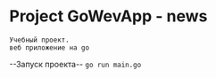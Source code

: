 # Project GoWevApp - news

```
Учебный проект.
веб приложение на go
```

--Запуск проекта--
```go run main.go```